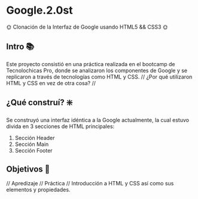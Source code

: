 # Google.2.0st
🌞 Clonación de la Interfaz de Google usando HTML5 &amp;&amp; CSS3 🌞
## Intro 📚
Este proyecto consistió en una práctica realizada en el bootcamp de Tecnolochicas Pro, donde se analizaron los componentes de Google y se replicaron a través de tecnologías como HTML y CSS.
// ¿Por qué utilizaron HTML y CSS en vez de otra cosa? // 
## ¿Qué construí? ❇️
Se construyó una interfaz idéntica a la Google actualmente, la cual estuvo divida en 3 secciones de HTML principales: 
1. Sección Header
2. Sección Main
3. Sección Footer
## Objetivos 🚀
// Apredizaje // Práctica // Introducción a HTML y CSS así como sus elementos y propiedades.
